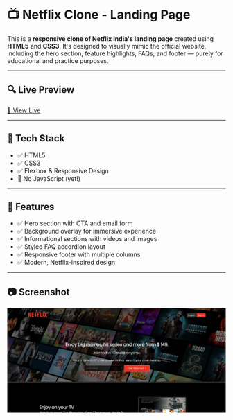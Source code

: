 # 📺 Netflix Clone - Landing Page

This is a **responsive clone of Netflix India's landing page** created using **HTML5** and **CSS3**. It's designed to visually mimic the official website, including the hero section, feature highlights, FAQs, and footer — purely for educational and practice purposes.

---

## 🔍 Live Preview

[🔗 View Live](https://biswajit-pal1.github.io/Netflix-UI-Clone/)
    

---

## 🧰 Tech Stack

- ✅ HTML5  
- ✅ CSS3  
- ✅ Flexbox & Responsive Design  
- 🚫 No JavaScript (yet!)

---

## 📌 Features

- ✅ Hero section with CTA and email form  
- ✅ Background overlay for immersive experience  
- ✅ Informational sections with videos and images  
- ✅ Styled FAQ accordion layout  
- ✅ Responsive footer with multiple columns  
- ✅ Modern, Netflix-inspired design  

---

## 📷 Screenshot

![Netflix Clone Screenshot](asset/image.png)




